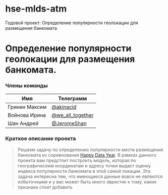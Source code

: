 # hse-mlds-atm
Годовой проект: Определение популярности геолокации для размещения банкомата. 
# Определение популярности геолокации для размещения банкомата.

### Члены команды

| Имя | Телеграмм |
| ------ | ------ |
| Гринин Максим | [@akinacid](https://t.me/akinacid) |
| Войнова Ирина | [@we_all_together](https://t.me/we_all_together) |
| Шан Андрей | [@JeromeShan](https://t.me/JeromeShan) |

### Краткое описание проекта 
>Решаем задачу по определению популярности места размещения банкомата из соревнования 
[Happy Data Year](https://boosters.pro/championship/rosbank2/overview). 
В рамках данного проекта вам предстоит построить модель, которая по географическим координатам и адресу точки выдаст оценку индекса популярности банкомата в этой самой локации. Эта задача интересна тем, что имеющиеся данные вовсе не являются избыточными и у вас может быть много эвристик к тому, какие признаки стоит добавить

